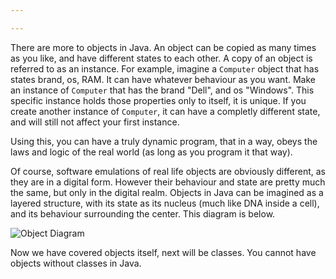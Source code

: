 ```yaml
---

---
```

There are more to objects in Java. An object can be copied as many times as you like, and have different states to each other. A copy of an object is referred to as
an instance. For example, imagine a `Computer` object that has states brand, os, RAM. It can have whatever behaviour as you want. Make an instance of `Computer`
that has the brand "Dell", and os "Windows". This specific instance holds those properties only to itself, it is unique. If you create another instance of `Computer`, 
it can have a completly different state, and will still not affect your first instance.

Using this, you can have a truly dynamic program, that in a way, obeys the laws and logic of the real world (as long as you program it that way).

Of course, software emulations of real life objects are obviously different, as they are in a digital form. However their behaviour and state are pretty much the same, but 
only in the digital realm. Objects in Java can be imagined as a layered structure, with its state as its nucleus (much like DNA inside a cell), and its behaviour surrounding the 
center. This diagram is below.

![Object Diagram](/assets/img/learn/object.png)

Now we have covered objects itself, next will be classes. You cannot have objects without classes in Java.
